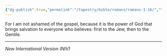 ```yaml
---
{"dg-publish":true,"permalink":"/tapestry/bible/romans/romans-1-16/","title":"Romans 1:16","tags":["bible-verse","bible-verse"],"dgHomeLink":true,"dgShowLocalGraph":true,"dgEnableSearch":true}
---
```


For I am not ashamed of the gospel, because it is the power of God that brings salvation to everyone who believes: first to the Jew, then to the Gentile.

---
*New International Version (NIV)*